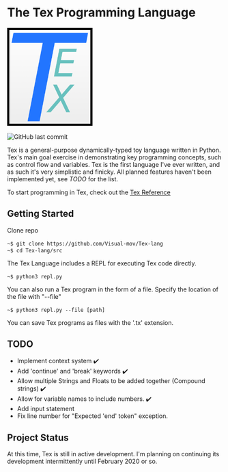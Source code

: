 # The Tex Programming Language

<img src="Tex_Logo.png" alt="Tex Logo" width="200"/>

![GitHub last commit](https://img.shields.io/github/last-commit/Visual-mov/Tex-lang)

Tex is a general-purpose dynamically-typed toy language written in Python. Tex's main goal exercise in demonstrating key programming concepts, such as control flow and variables. Tex is the first language I've ever written, and as such it's very simplistic and finicky. All planned features haven't been implemented yet, see *TODO* for the list.

To start programming in Tex, check out the [Tex Reference](doc/Tex-reference.md)

## Getting Started
Clone repo
```
~$ git clone https://github.com/Visual-mov/Tex-lang
~$ cd Tex-lang/src
```

The Tex Language includes a REPL for executing Tex code directly.
```
~$ python3 repl.py
```
You can also run a Tex program in the form of a file. Specify the location of the file with "--file"
```
~$ python3 repl.py --file [path]
```
You can save Tex programs as files with the '.tx' extension.

## TODO
- Implement context system ✔️
- Add 'continue' and 'break' keywords ✔️
- Allow multiple Strings and Floats to be added together (Compound strings) ✔️
- Allow for variable names to include numbers. ✔️
- Add input statement
- Fix line number for "Expected 'end' token" exception.

## Project Status
At this time, Tex is still in active development. I'm planning on continuing its development intermittently until February 2020 or so.

